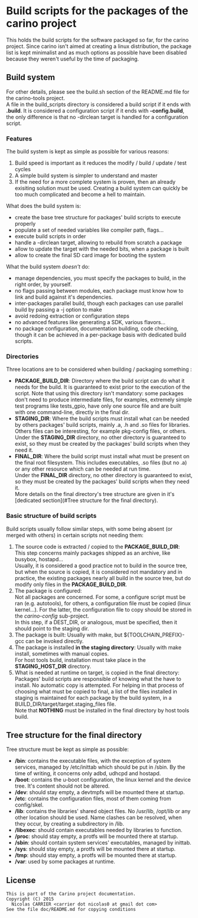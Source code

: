 # Build scripts for the packages of the carino project

This holds the build scripts for the software packaged so far, for the carino
project. Since carino isn't aimed at creating a linux distribution, the package
list is kept minimalist and as much options as possible have been disabled
because they weren't useful by the time of packaging.

## Build system

For other details, please see the build.sh section of the README.md file for the
carino-tools project.  
A file in the build_scripts directory is considered a build script if it ends
with **.build**. It is considered a configuration script if it ends with
**-config.build**, the only difference is that no -dirclean target is handled
for a configuration script.

### Features

The build system is kept as simple as possible for various reasons:

1. Build speed is important as it reduces the modify / build / update / test
   cycles
2. A simple build system is simpler to understand and master
3. If the need for a more complete system is proven, then an already exisiting
   solution must be used. Creating a build system can quickly be too much
   complicated and become a hell to maintain.

What does the build system is:

* create the base tree structure for packages' build scripts to execute properly
* populate a set of needed variables like compiler path, flags...
* execute build scripts in order
* handle a -dirclean target, allowing to rebuild from scratch a package
* allow to update the target with the needed bits, when a package is built
* allow to create the final SD card image for booting the system

What the build system _doesn't_ do:

* manage dependencies, you must specify the packages to build, in the right
  order, by yourself.
* no flags passing between modules, each package must know how to link and build
  against it's dependencies.
* inter-packages parallel build, though each packages can use parallel build by
  passing a -j option to make
* avoid redoing extraction or configuration steps
* no advanced features like generating a SDK, various flavors...
* no package configuration, documentation building, code checking, though it can
  be achieved in a per-package basis with dedicated build scripts.

### Directories

Three locations are to be considered when building / packaging something :

* **PACKAGE\_BUILD\_DIR**: Directory where the build script can do what it
  needs for the build. It is guaranteed to exist prior to the execution of the
  script. Note that using this directory isn't mandatory: some packages don't
  need to produce intermediate files, for examples, extremely simple test
  programs like tests_gpio, have only one source file and are built with one
  command-line, directly in the final dir.
* **STAGING\_DIR**: Where the build scripts must install what can be needed by
  others packages' build scripts, mainly .a, .h and .so files for libraries.
  Others files can be interesting, for example pkg-config files, or others.
  Under the **STAGING\_DIR** directory, no other directory is guaranteed to
  exist, so they must be created by the packages' build scripts when they need
  it.
* **FINAL\_DIR**: Where the build script must install what must be present on
  the final root filesystem. This includes executables, .so files (but no .a) or
  any other resource which can be needed at run time.  
  Under the **FINAL\_DIR** directory, no other directory is guaranteed to exist,
  so they must be created by the packages' build scripts when they need it.  
  More details on the final directory's tree structure are given in it's
  [dedicated section](#Tree structure for the final directory).

### Basic structure of build scripts

Build scripts usually follow similar steps, with some being absent (or merged
with others) in certain scripts not needing them:

1. The source code is extracted / copied to the **PACKAGE\_BUILD\_DIR**:  
   This step concerns mainly packages shipped as an archive, like busybox,
   hostapd...  
   Usually, it is considered a good practice not to build in the source tree,
   but when the source is copied, it is considered not mandatory and in
   practice, the existing packages nearly all build in the source tree, but do
   modify only files in the **PACKAGE\_BUILD\_DIR**.
2. The package is configured:  
   Not all packages are concerned. For some, a configure script must be ran
   (e.g. autotools), for others, a configuration file must be copied (linux
   kernel...). For the latter, the configuration file to copy should be stored
   in the _carino-config_ sub-project.  
   In this step, if a DEST\_DIR, or analogous, must be specified, then it should
   point to the staging dir.
3. The package is built:
   Usually with make, but ${TOOLCHAIN_PREFIX}-gcc can be invoked directly.
4. The package is installed **in the staging directory**:
   Usually with make install, sometimes with manual copies.  
   For host tools build, installation must take place in the
   **STAGING\_HOST\_DIR** directory.
5. What is needed at runtime on target, is copied in the final directory:
   Packages' build scripts are responsible of knowing what the have to install.
   No automatic copy is attempted. For helping in that process of choosing what
   must be copied to final, a list of the files installed in staging is
   maintained for each package by the build system, in a
   BUILD\_DIR/target/target.staging\_files file.  
   Note that **NOTHING** must be installed in the final directory by host tools
   build.

## Tree structure for the final directory

Tree structure must be kept as simple as possible:

* **/bin**: contains the executable files, with the exception of system
  services, managed by /etc/inittab which should be put in /sbin. By the time of
  writing, it concerns only adbd, udhcpd and hostapd.
* **/boot**: contains the u-boot configuration, the linux kernel and the device
  tree. It's content should not be altered.
* **/dev**: should stay empty, a devtmpfs will be mounted there at startup.
* **/etc**: contains the configuration files, most of them coming from
  config/skel.
* **/lib**: contains the libraries' shared object files. No /usr/lib, /opt/lib
  or any other location should be used. Name clashes can be resolved, when they
  occur, by creating a subdirectory in /lib.
* **/libexec**: should contain executables needed by libraries to function.
* **/proc**: should stay empty, a protfs will be mounted there at startup.
* **/sbin**: should contain system services' executables, managed by inittab.
* **/sys**: should stay empty, a protfs will be mounted there at startup.
* **/tmp**: should stay empty, a protfs will be mounted there at startup.
* **/var**: used by some packages at runtime.

## License

    This is part of the Carino project documentation.
    Copyright (C) 2015
      Nicolas CARRIER <carrier dot nicolas0 at gmail dot com>
    See the file doc/README.md for copying conditions
